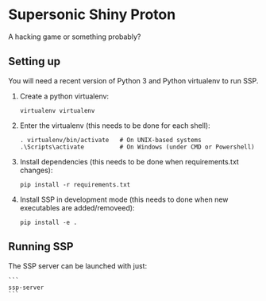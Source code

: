 # Supersonic Shiny Proton
A hacking game or something probably?

## Setting up
You will need a recent version of Python 3 and Python virtualenv to run SSP.


1. Create a python virtualenv:

    ```
    virtualenv virtualenv
    ```
2. Enter the virtualenv (this needs to be done for each shell):

    ```
    . virtualenv/bin/activate   # On UNIX-based systems
    .\Scripts\activate          # On Windows (under CMD or Powershell)
    ```
2. Install dependencies (this needs to be done when requirements.txt changes):

    ```
    pip install -r requirements.txt
    ```
3. Install SSP in development mode (this needs to done when new executables are added/removeed):

    ```
    pip install -e .
    ```
    
    
## Running SSP
The SSP server can be launched with just:

    ```
    ssp-server
    ```
    
